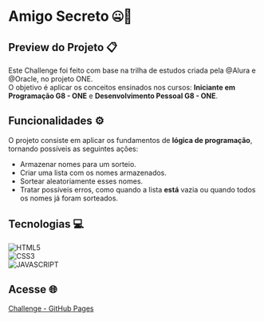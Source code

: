 # Amigo Secreto 🤐🤫

## Preview do Projeto 📋

Este Challenge foi feito com base na trilha de estudos criada pela @Alura e @Oracle, no projeto ONE.  
O objetivo é aplicar os conceitos ensinados nos cursos: **Iniciante em Programação G8 - ONE** e **Desenvolvimento Pessoal G8 - ONE**.

## Funcionalidades ⚙️

O projeto consiste em aplicar os fundamentos de **lógica de programação**, tornando possíveis as seguintes ações:
- Armazenar nomes para um sorteio.
- Criar uma lista com os nomes armazenados.
- Sortear aleatoriamente esses nomes.
- Tratar possíveis erros, como quando a lista **está** vazia ou quando todos os nomes já foram sorteados.

## Tecnologias 💻

![HTML5](https://img.shields.io/badge/html5-blue?style=for-the-badge&logo=html5&logoColor=white&color=%23E54D26)  
![CSS3](https://img.shields.io/badge/css-blue?style=for-the-badge&logo=css3&logoColor=white&color=%233D8FC6)  
![JAVASCRIPT](https://img.shields.io/badge/JavaScript-blue?style=for-the-badge&logo=javascript&logoColor=black&color=%23F0DB4F)  

## Acesse 🌐

[Challenge - GitHub Pages](https://igorrocha1.github.io/challenge-one/)
